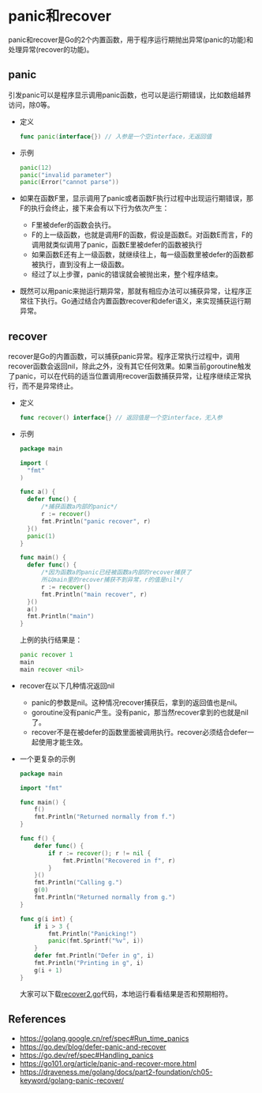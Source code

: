 # panic和recover

panic和recover是Go的2个内置函数，用于程序运行期抛出异常(panic的功能)和处理异常(recover的功能)。

## panic

引发panic可以是程序显示调用panic函数，也可以是运行期错误，比如数组越界访问，除0等。

* 定义

  ```go
  func panic(interface{}) // 入参是一个空interface，无返回值
  ```

* 示例

  ```go
  panic(12)
  panic("invalid parameter")
  panic(Error("cannot parse"))
  ```

* 如果在函数F里，显示调用了panic或者函数F执行过程中出现运行期错误，那F的执行会终止，接下来会有以下行为依次产生：

  * F里被defer的函数会执行。
  * F的上一级函数，也就是调用F的函数，假设是函数E。对函数E而言，F的调用就类似调用了panic，函数E里被defer的函数被执行
  * 如果函数E还有上一级函数，就继续往上，每一级函数里被defer的函数都被执行，直到没有上一级函数。
  * 经过了以上步骤，panic的错误就会被抛出来，整个程序结束。

* 既然可以用panic来抛运行期异常，那就有相应办法可以捕获异常，让程序正常往下执行。Go通过结合内置函数recover和defer语义，来实现捕获运行期异常。

## recover

recover是Go的内置函数，可以捕获panic异常。程序正常执行过程中，调用recover函数会返回nil，除此之外，没有其它任何效果。如果当前goroutine触发了panic，可以在代码的适当位置调用recover函数捕获异常，让程序继续正常执行，而不是异常终止。

* 定义

  ```go
  func recover() interface{} // 返回值是一个空interface，无入参
  ```

* 示例

  ```go
  package main
  
  import (
  	"fmt"
  )
  
  func a() {
  	defer func() {
  		/*捕获函数a内部的panic*/
  		r := recover()
  		fmt.Println("panic recover", r)
  	}()
  	panic(1)
  }
  
  func main() {
  	defer func() {
  		/*因为函数a的panic已经被函数a内部的recover捕获了
  		所以main里的recover捕获不到异常，r的值是nil*/
  		r := recover()
  		fmt.Println("main recover", r)
  	}()
  	a()
  	fmt.Println("main")
  }
  
  ```

  上例的执行结果是：

  ```go
  panic recover 1
  main
  main recover <nil>
  ```

  

* recover在以下几种情况返回nil

  * panic的参数是nil。这种情况recover捕获后，拿到的返回值也是nil。
  * goroutine没有panic产生。没有panic，那当然recover拿到的也就是nil了。
  * recover不是在被defer的函数里面被调用执行。recover必须结合defer一起使用才能生效。

* 一个更复杂的示例

  ```go
  package main
  
  import "fmt"
  
  func main() {
      f()
      fmt.Println("Returned normally from f.")
  }
  
  func f() {
      defer func() {
          if r := recover(); r != nil {
              fmt.Println("Recovered in f", r)
          }
      }()
      fmt.Println("Calling g.")
      g(0)
      fmt.Println("Returned normally from g.")
  }
  
  func g(i int) {
      if i > 3 {
          fmt.Println("Panicking!")
          panic(fmt.Sprintf("%v", i))
      }
      defer fmt.Println("Defer in g", i)
      fmt.Println("Printing in g", i)
      g(i + 1)
  }
  ```

  大家可以下载[recover2.go](./recover2.go)代码，本地运行看看结果是否和预期相符。



## References

* https://golang.google.cn/ref/spec#Run_time_panics
* https://go.dev/blog/defer-panic-and-recover
* https://go.dev/ref/spec#Handling_panics
* https://go101.org/article/panic-and-recover-more.html
* https://draveness.me/golang/docs/part2-foundation/ch05-keyword/golang-panic-recover/

